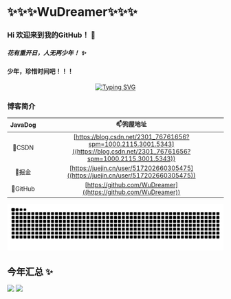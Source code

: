 # ✨✨✨WuDreamer✨✨✨
### Hi 欢迎来到我的GitHub！ 👋
##### 花有重开日，人无再少年！ ✨
#### 少年，珍惜时间吧！！！

<div align="center">
  <a href="https://blog.sunguoqi.com/">
    <img src="https://readme-typing-svg.demolab.com?font=Fira+Code&pause=1000&color=024EF7&width=435&lines=昨日之深渊,今日之浅谈;想的是你,放不下的还是你！&center=true&size=27" alt="Typing SVG" />
  </a>
</div>


### 博客简介

| JavaDog| 📫狗屋地址 |
| :----:| :----: | 
| 🤔CSDN  | [https://blog.csdn.net/2301_76761656?spm=1000.2115.3001.5343]((https://blog.csdn.net/2301_76761656?spm=1000.2115.3001.5343)) | 
| 🌱掘金 | [https://juejin.cn/user/517202660305475]((https://juejin.cn/user/517202660305475))| 
| 🔭GitHub |[https://github.com/WuDreamer]((https://github.com/WuDreamer))| 

![](https://raw.githubusercontent.com/WuDreamer/WuDreamer/refs/heads/output/github-contribution-grid-snake-dark.svg)
<!--
**WuDreamer/WuDreamer** is a ✨ _special_ ✨ repository because its `README.md` (this file) appears on your GitHub profile.

Here are some ideas to get you started:

- 🔭 I’m currently working on ...
- 🌱 I’m currently learning ...
- 👯 I’m looking to collaborate on ...
- 🤔 I’m looking for help with ...
- 💬 Ask me about ...
- 📫 How to reach me: ...
- 😄 Pronouns: ...
- ⚡ Fun fact: ...
-->
## 今年汇总 ✨

<img align="" height="137px" src="https://github-readme-stats.vercel.app/api?username=WuDreamer&hide_title=true&hide_border=true&show_icons=true&include_all_commits=true&line_height=21&bg_color=0,EC6C6C,FFD479,FFFC79,73FA79&theme=graywhite&locale=cn" />   <img align="" height="137px" src="https://github-readme-stats.vercel.app/api/top-langs/?username=WuDreamer&hide_title=true&hide_border=true&layout=compact&bg_color=0,73FA79,73FDFF,D783FF&theme=white&locale=cn" />
